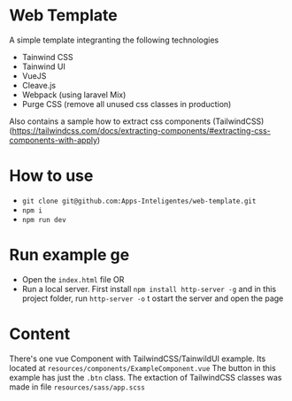 # Web Template

A simple template integranting the following technologies
* Tainwind CSS
* Tainwind UI
* VueJS
* Cleave.js
* Webpack (using laravel Mix)
* Purge CSS (remove all unused css classes in production)

Also contains a sample how to extract css components (TailwindCSS) (https://tailwindcss.com/docs/extracting-components/#extracting-css-components-with-apply)


# How to use
* `git clone git@github.com:Apps-Inteligentes/web-template.git`
* `npm i`
* `npm run dev`


# Run example ge
* Open the `index.html` file OR
* Run a local server. First install `npm install http-server -g` and in this project folder, run `http-server -o` t ostart the server and open the page



# Content
There's one vue Component with TailwindCSS/TainwildUI example. Its located at `resources/components/ExampleComponent.vue`
The button in this example has just the `.btn` class. The extaction of TailwindCSS classes was made in file `resources/sass/app.scss`